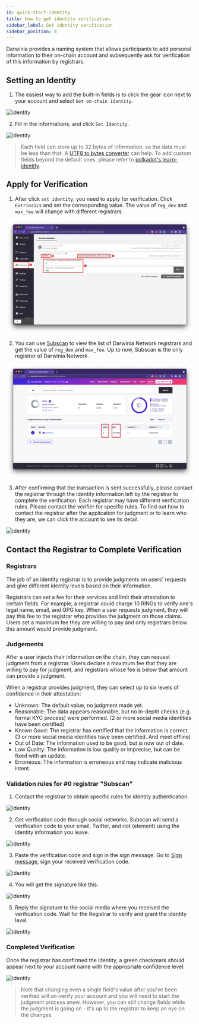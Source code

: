 ```yaml
---
id: quick-start-identity
title: How to get identity verification
sidebar_label: Get identity verification
sidebar_position: 4
---
```


Darwinia provides a naming system that allows participants to add personal information to their on-chain account and subsequently ask for verification of this information by registrars.

## Setting an Identity

1. The easiest way to add the built-in fields is to click the gear icon next to your account and select `Set on-chain identity`.

![identity](../assets/tutorials-identity/tutorials-identity-0.png)

2. Fill in the informations, and click `Set Identity`.

![identity](../assets/tutorials-identity/tutorials-identity-1.png)

> Each field can store up to 32 bytes of information, so the data must be less than that. A [UTF8 to bytes converter](https://onlineutf8tools.com/convert-utf8-to-bytes) can help. To add custom fields beyond the default ones, please refer to [polkadot's learn-identity](https://wiki.polkadot.network/docs/learn-identity).

## Apply for Verification

1. After click `set identity`, you need to apply for verification. Click `Extrinsics` and set the corresponding value. The value of `reg_dex` and `max_fee` will change with different registrars.

![identity](../assets/tutorials-identity/tutorials-identity-2.png)

2. You can use [Subscan](https://darwinia.subscan.io/account?role=registrar) to view the list of Darwinia Network registrars and get the value of `reg_dex` and `max_fee`. Up to now, Subscan is the only registrar of Darwinia Network.

![identity](../assets/tutorials-identity/tutorials-identity-3.png)

3. After confirming that the transaction is sent successfully, please contact the registrar through the identity information left by the registrar to complete the verification. Each registrar may have different verification rules. Please contact the verifier for specific rules. To find out how to contact the registrar after the application for judgment or to learn who they are, we can click the account to see its detail.

![identity](../assets/tutorials-identity/tutorials-identity-4.png)

## Contact the Registrar to Complete Verification

### Registrars

The job of an identity registrar is to provide judgments on users' requests and give different identity levels based on their information. 

Registrars can set a fee for their services and limit their attestation to certain fields. For example, a registrar could charge 10 RINGs to verify one's legal name, email, and GPG key. When a user requests judgment, they will pay this fee to the registrar who provides the judgment on those claims. Users set a maximum fee they are willing to pay and only registrars below this amount would provide judgment.

### Judgements

After a user injects their information on the chain, they can request judgment from a registrar. Users declare a maximum fee that they are willing to pay for judgment, and registrars whose fee is below that amount can provide a judgment.

When a registrar provides judgment, they can select up to six levels of confidence in their attestation:

- Unknown: The default value, no judgment made yet.
- Reasonable: The data appears reasonable, but no in-depth checks (e.g. formal KYC process) were performed. (2 or more social media identities have been certified)
- Known Good: The registrar has certified that the information is correct. (3 or more social media identities have been certified. And meet offline)
- Out of Date: The information used to be good, but is now out of date.
- Low Quality: The information is low quality or imprecise, but can be fixed with an update.
- Erroneous: The information is erroneous and may indicate malicious intent.

### Validation rules for #0 registrar "Subscan"

1. Contact the registrar to obtain specific rules for identity authentication.

![identity](../asset/tutorials-identity/tutorials-identity-5.png)

2. Get verification code through social networks. Subscan will send a verification code to your email, Twitter, and riot (element) using the identity information you leave.

![identity](../asset/tutorials-identity/tutorials-identity-6.png)

3. Paste the verification code and sign in the sign message. Go to [Sign message](https://apps.darwinia.network/?rpc%3Dwss%253A%252F%252Frpc.darwinia.network#/toolbox/sign), sign your received verification code. 

![identity](../asset/tutorials-identity/tutorials-identity-7.png)

4. You will get the signature like this:

![identity](../asset/tutorials-identity/tutorials-identity-8.png)

5. Reply the signature to the social media where you received the verification code. Wait for the Registrar to verify and grant the identity level.

![identity](../asset/tutorials-identity/tutorials-identity-9.png)

### Completed Verification

Once the registrar has confirmed the identity, a green checkmark should appear next to your account name with the appropriate confidence level:

![identity](../asset/tutorials-identity/tutorials-identity-10.png)

> Note that changing even a single field's value after you've been verified will un-verify your account and you will need to start the judgment process anew. However, you can still change fields while the judgment is going on - it's up to the registrar to keep an eye on the changes.